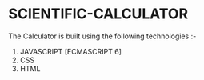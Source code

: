 # SCIENTIFIC-CALCULATOR
The Calculator is built using the following technologies :- 
1)  JAVASCRIPT [ECMASCRIPT 6] 
2)  CSS 
3)  HTML
